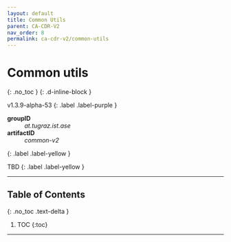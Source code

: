 ```yaml
---
layout: default
title: Common Utils
parent: CA-CDR-V2
nav_order: 8
permalink: ca-cdr-v2/common-utils
---
```


# Common utils
{: .no_toc }
{: .d-inline-block }

<span style = "text-transform: lowercase">v1.3.9-alpha-53</span>
{: .label .label-purple }

<dl style="width:400px;">
    <dt><strong>groupID</strong></dt>
    <dd style = "text-transform: lowercase"><em>at.tugraz.ist.ase</em></dd>
    <dt><strong>artifactID</strong></dt>
    <dd style = "text-transform: lowercase"><em>common-v2</em></dd>
</dl>{: .label .label-yellow }

TBD
{: .label .label-yellow }

---

## Table of Contents
{: .no_toc .text-delta }

1. TOC
{:toc}

---